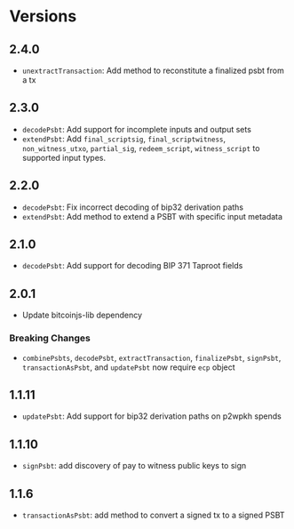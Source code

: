 # Versions

## 2.4.0

- `unextractTransaction`: Add method to reconstitute a finalized psbt from a tx

## 2.3.0

- `decodePsbt`: Add support for incomplete inputs and output sets
- `extendPsbt`: Add `final_scriptsig`, `final_scriptwitness`,
    `non_witness_utxo`, `partial_sig`, `redeem_script`, `witness_script` to
    supported input types.

## 2.2.0

- `decodePsbt`: Fix incorrect decoding of bip32 derivation paths
- `extendPsbt`: Add method to extend a PSBT with specific input metadata

## 2.1.0

- `decodePsbt`: Add support for decoding BIP 371 Taproot fields

## 2.0.1

- Update bitcoinjs-lib dependency

### Breaking Changes

- `combinePsbts`, `decodePsbt`, `extractTransaction`, `finalizePsbt`,
    `signPsbt`, `transactionAsPsbt`, and `updatePsbt` now require `ecp` object

## 1.1.11

- `updatePsbt`: Add support for bip32 derivation paths on p2wpkh spends

## 1.1.10

- `signPsbt`: add discovery of pay to witness public keys to sign

## 1.1.6

- `transactionAsPsbt`: add method to convert a signed tx to a signed PSBT
